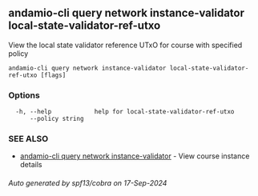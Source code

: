 ## andamio-cli query network instance-validator local-state-validator-ref-utxo

View the local state validator reference UTxO for course with specified policy

```
andamio-cli query network instance-validator local-state-validator-ref-utxo [flags]
```

### Options

```
  -h, --help            help for local-state-validator-ref-utxo
      --policy string   
```

### SEE ALSO

* [andamio-cli query network instance-validator](andamio-cli_query_network_instance-validator.md.md)	 - View course instance details

###### Auto generated by spf13/cobra on 17-Sep-2024
